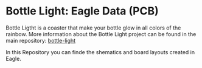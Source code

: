# Bottle Light: Eagle Data (PCB)

Bottle Ligtht is a coaster that make your bottle glow in all colors of the rainbow. More information about the Bottle Light project can be found in the main repository: [bottle-light](https://github.com/HansAchterbahn/bottle-light) 

In this Repository you can finde the shematics and board layouts created in Eagle.




